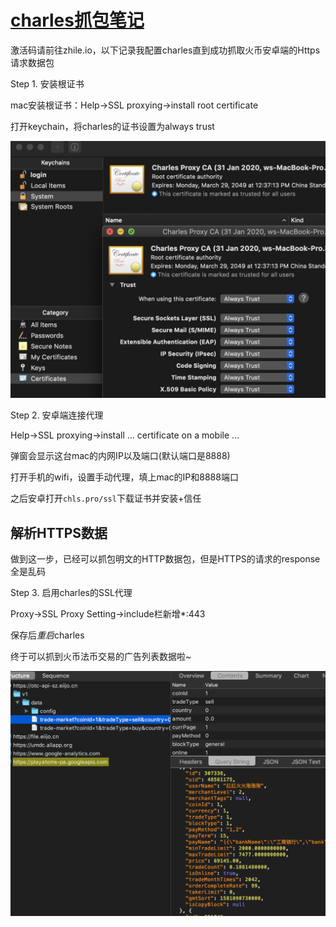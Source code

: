 # [charles抓包笔记](/2020/02/charles.md)

激活码请前往zhile.io，以下记录我配置charles直到成功抓取火币安卓端的Https请求数据包

<i class="fa fa-hashtag"></i>
Step 1. 安装根证书

mac安装根证书：Help->SSL proxying->install root certificate

打开keychain，将charles的证书设置为always trust

![mac_trust_charles](mac_trust_charles.png)

<i class="fa fa-hashtag"></i>
Step 2. 安卓端连接代理

Help->SSL proxying->install ... certificate on a mobile ...

弹窗会显示这台mac的内网IP以及端口(默认端口是8888)

打开手机的wifi，设置手动代理，填上mac的IP和8888端口

之后安卓打开`chls.pro/ssl`下载证书并安装+信任

## 解析HTTPS数据

做到这一步，已经可以抓包明文的HTTP数据包，但是HTTPS的请求的response全是乱码

<i class="fa fa-hashtag"></i>
Step 3. 启用charles的SSL代理

Proxy->SSL Proxy Setting->include栏新增*:443

保存后<var class="mark">重启</var>charles

终于可以抓到火币法币交易的广告列表数据啦~

![charles_huobi](charles_huobi.png)

